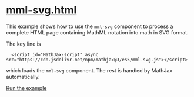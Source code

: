 # [mml-svg.html](https://mathjax.github.io/MathJax-demos-web/mml-svg.html)

This example shows how to use the `mml-svg` component to process a complete HTML page containing MathML notation into math in SVG format.

The key line is

```
  <script id="MathJax-script" async src="https://cdn.jsdelivr.net/npm/mathjax@3/es5/mml-svg.js"></script>

```

which loads the `mml-svg` component.  The rest is handled by MathJax automatically.

[Run the example](https://mathjax.github.io/MathJax-demos-web/mml-svg.html)
